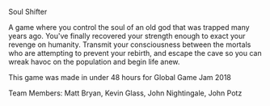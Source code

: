 Soul Shifter

A game where you control the soul of an old god that was trapped many years ago. You've finally recovered your strength enough to exact your revenge on humanity. Transmit your consciousness between the mortals who are attempting to prevent your rebirth, and escape the cave so you can wreak havoc on the population and begin life anew.

This game was made in under 48 hours for Global Game Jam 2018

Team Members:
	Matt Bryan, Kevin Glass, John Nightingale, John Potz

